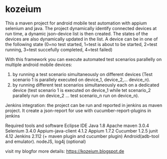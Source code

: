 # kozeium
This a maven project for android mobile test automation with appium selenium and java.
The project dynamically identify connected devices at run time, a dynamic json-device list is then created. 
The states of the devices are also dynamically updated in the list. A device can be in one of the following state (0=no test started, 
1=test is about to be started, 2=test running, 3=test succefully completed, 4=test failed)
    
With this framework you can execute automated test scenarios parallelly on multiple android mobile devices:
1. by running a test scenario simultaneously on different devices (Test scenario 1 is parallely executed on device_1, device_2,... device_n).
2. by running different test scenarios simultaneously each on a dedicated device (test scenario 1  is executed on device_1 while 
tet scenario_2 parallely run on device_2 ... test scenario_n run on device_n).

Jenkins integration: the project can be run and reported in jenkins as maven project. It create a json-report for use with cucumber-report-plugins in jenkins
 
Required tools and software
Eclipse IDE
Java 1.8
Apache maven 3.0.4
Selenium 3.4.0 
Appium-java-client 4.1.2
Appium 1.7.2
Cucumber 1.2.5
junit 4.12
Jenkins 2.112 (+ maven plugin and cucumber plugin)
Android(adb-tool and emulator). 
nodeJS, 
log4j (optional)

visit my blogfor more details: https://kozeium.blogspot.de

